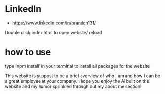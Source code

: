 


# LinkedIn
- https://www.linkedin.com/in/branden131/


Double click index.html to open website/ reload

# how to use
type 'npm install' in your terminal to install all packages for the website

This website is suppost to be a brief overview of who I am and how I can be a great employee at your company.
I hope you enjoy the AI built on the website and my humor sprinkled through out my about me section!






